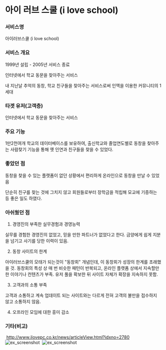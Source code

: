 # 아이 러브 스쿨 (i love school)



### 서비스명

아이러브스쿨 (i love school)



### 서비스 개요

1999년 설립 - 2005년 서비스 종료

인터넷에서 학교 동문을 찾아주는 서비스

내 지난날 추억의 동창, 학교 친구들을 찾아주는 서비스로써 인맥을 이용한 커뮤니티의 1세대



### 타겟 유저(고객층)

인터넷에서 학교 동문을 찾아주는 서비스



### 주요 기능

1만2천여개 학교의 데이터베이스를 보유하여, 출신학교와 졸업연도별로 동창을 찾아주는 사람찾기 기능을 통해 옛 인연과 친구들을 찾을 수 있었다.



### 좋았던 점

동창을 찾을 수 있는 플랫폼이 없던 상황에서 편리하게 온라인으로 동창을 만날 수 있었음

단순히 친구를 찾는 것에 그치지 않고 회원들로부터 장학금을 적립해 모교에 기증하는 등 좋은 일도 하였다.



### 아쉬웠던 점

1. 경영진의 부족한 실무경험과 경영능력

실무를 경험한 경영진의 없었고, 믿을 만한 파트너가 없었다고 한다. 금양에게 쉽게 지분을 넘기고 사기를 당한 이력이 있음.

2. 동창 사이트의 한계

아이러브스쿨의 모태가 되는것이 "동창회" 개념인데, 이 동창회가 성장의 한계를 초래했을 것. 동창회의 특성 상 매 번 비슷한 패턴이 반복되고, 온라인 플랫폼 상에서 지속할만한 이야기나 컨텐츠가 부족. 유저 풀을 확보한 뒤 사이트 자체가 확장을 지속하지 못함.

3. 고객과의 소통 부족

고객과 소통하고 계속 업데이트 되는 사이트와는 다르게 전혀 고객의 불만을 접수하지 않고 소통하지 않음.

4. 오프라인 모임에 대한 흥미 감소



### 기타(비고)
​
http://www.ilovepc.co.kr/news/articleView.html?idxno=2780 
​
![ex_screenshot](https://cdn.clien.net/web/api/file/F01/2143451/9ae2c0b7b4c2497b850.JPG?w=780&h=30000)
​
![ex_screenshot](http://www.ilovepc.co.kr/news/photo/first/201007/img_2780_1.jpg)
